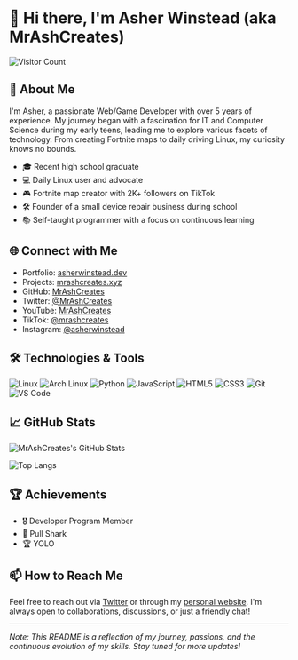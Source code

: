 # 👋 Hi there, I'm Asher Winstead (aka MrAshCreates)

![Visitor Count](https://komarev.com/ghpvc/?username=MrAshCreates&color=blue)

## 🧠 About Me

I'm Asher, a passionate Web/Game Developer with over 5 years of experience. My journey began with a fascination for IT and Computer Science during my early teens, leading me to explore various facets of technology. From creating Fortnite maps to daily driving Linux, my curiosity knows no bounds.

- 🎓 Recent high school graduate
- 💻 Daily Linux user and advocate
- 🎮 Fortnite map creator with 2K+ followers on TikTok
- 🛠️ Founder of a small device repair business during school
- 📚 Self-taught programmer with a focus on continuous learning

## 🌐 Connect with Me

- Portfolio: [asherwinstead.dev](https://asherwinstead.dev/)
- Projects: [mrashcreates.xyz](https://mrashcreates.xyz/)
- GitHub: [MrAshCreates](https://github.com/MrAshCreates)
- Twitter: [@MrAshCreates](https://twitter.com/MrAshCreates)
- YouTube: [MrAshCreates](https://www.youtube.com/MrAshCreates)
- TikTok: [@mrashcreates](https://www.tiktok.com/@mrashcreates)
- Instagram: [@asherwinstead](https://www.instagram.com/asherwinstead)

## 🛠️ Technologies & Tools

![Linux](https://img.shields.io/badge/-Linux-FCC624?style=flat-square&logo=linux&logoColor=black)
![Arch Linux](https://img.shields.io/badge/-Arch%20Linux-1793D1?style=flat-square&logo=arch-linux&logoColor=white)
![Python](https://img.shields.io/badge/-Python-3776AB?style=flat-square&logo=python&logoColor=white)
![JavaScript](https://img.shields.io/badge/-JavaScript-F7DF1E?style=flat-square&logo=javascript&logoColor=black)
![HTML5](https://img.shields.io/badge/-HTML5-E34F26?style=flat-square&logo=html5&logoColor=white)
![CSS3](https://img.shields.io/badge/-CSS3-1572B6?style=flat-square&logo=css3&logoColor=white)
![Git](https://img.shields.io/badge/-Git-F05032?style=flat-square&logo=git&logoColor=white)
![VS Code](https://img.shields.io/badge/-VS%20Code-007ACC?style=flat-square&logo=visual-studio-code&logoColor=white)

## 📈 GitHub Stats

![MrAshCreates's GitHub Stats](https://github-readme-stats.vercel.app/api?username=MrAshCreates&show_icons=true&theme=radical)

![Top Langs](https://github-readme-stats.vercel.app/api/top-langs/?username=MrAshCreates&layout=compact&theme=radical)

## 🏆 Achievements

- 🎖️ Developer Program Member
- 🏅 Pull Shark
- 🏆 YOLO

## 📫 How to Reach Me

Feel free to reach out via [Twitter](https://twitter.com/MrAshCreates) or through my [personal website](https://asherwinstead.dev/). I'm always open to collaborations, discussions, or just a friendly chat!

---

*Note: This README is a reflection of my journey, passions, and the continuous evolution of my skills. Stay tuned for more updates!*
